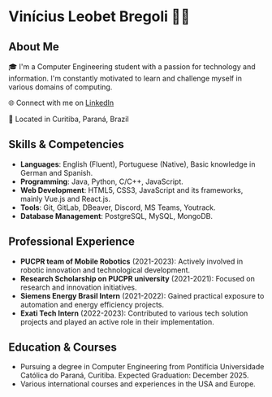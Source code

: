 # Vinícius Leobet Bregoli 👨‍💻

## About Me
🎓 I'm a Computer Engineering student with a passion for technology and information. I'm constantly motivated to learn and challenge myself in various domains of computing.

🌐 Connect with me on [LinkedIn](https://www.linkedin.com/in/viniciusbregoli/)

📍 Located in Curitiba, Paraná, Brazil

## Skills & Competencies
- **Languages**: English (Fluent), Portuguese (Native), Basic knowledge in German and Spanish.
- **Programming**: Java, Python, C/C++, JavaScript.
- **Web Development**: HTML5, CSS3, JavaScript and its frameworks, mainly Vue.js and React.js.
- **Tools**: Git, GitLab, DBeaver, Discord, MS Teams, Youtrack.
- **Database Management**: PostgreSQL, MySQL, MongoDB.

## Professional Experience
- **PUCPR team of Mobile Robotics** (2021-2023): Actively involved in robotic innovation and technological development.
- **Research Scholarship on PUCPR university** (2021-2021): Focused on research and innovation initiatives.
- **Siemens Energy Brasil Intern** (2021-2022): Gained practical exposure to automation and energy efficiency projects.
- **Exati Tech Intern** (2022-2023): Contributed to various tech solution projects and played an active role in their implementation.

## Education & Courses
- Pursuing a degree in Computer Engineering from Pontifícia Universidade Católica do Paraná, Curitiba. Expected Graduation: December 2025.
- Various international courses and experiences in the USA and Europe.
